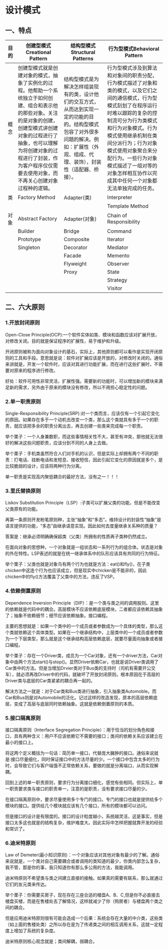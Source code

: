 # 设计模式

## 一、特点

| 目的 | 创建型模式Creational Pattern                                 | 结构型模式Structural Patterns                                | 行为型模式Behavioral Pattern                                 |
| ---- | ------------------------------------------------------------ | ------------------------------------------------------------ | ------------------------------------------------------------ |
| 概念 | 创建型模式就是创建对象的模式，抽象了实例化的过程。他帮助一个系统独立于如何创建、组合和表示他的那些对象。关注的是对象的创建，创建型模式讲创建对象的过程进行了抽象，也可以理解为将创建对象的过程进行了封装，作为客户程序仅仅需要去使用对象，而不再关心创建对象过程种的逻辑。 | 结构型模式是为解决怎样组装现有的类，设计他们的交互方式，从而达到实现一定的功能的目的。结构型模式包容了对外很多问题的解决。例如：扩展性（外观、组成、代理、装饰），封装性（适配器、桥接）。 | 行为型模式涉及到算法和对象间的职责分配，行为模式描述了对象和类的模式，以及它们之间的通信模式，行为型模式刻划了在程序运行时难以跟踪的复杂的控制流可分为行为类模式和行为对象模式。行为模式使用继承机制在类间分派行为；行为对象模式使用对象聚合来分配行为。一些行为对象模式描述了一组对等的对象怎样相互协作以完成其中任何一个对象都无法单独完成的任务。 |
| 类   | Factory Method                                               | Adapter(类)                                                  | Interpreter                                                  |
|      |                                                              |                                                              | Template Method                                              |
| 对象 | Abstract Factory                                             | Adapter(对象)                                                | Chain of Responsibility                                      |
|      | Builder                                                      | Bridge                                                       | Command                                                      |
|      | Prototype                                                    | Composite                                                    | Iterator                                                     |
|      | Singleton                                                    | Decorator                                                    | Mediator                                                     |
|      |                                                              | Facade                                                       | Memento                                                      |
|      |                                                              | Flyweight                                                    | Observer                                                     |
|      |                                                              | Proxy                                                        | State                                                        |
|      |                                                              |                                                              | Strategy                                                     |
|      |                                                              |                                                              | Visitor                                                      |

## 二、六大原则

### 1.开放封闭原则

Open-Close Principle(OCP):一个软件实体如类、模块和函数应该对扩展开放，对修改关闭。目的就是保证程序的扩展性，易于维护和升级。

开闭原则被称为面向对象设计的基石，实际上，其他原则都可以看作是实现开闭原则的工具和手段。意思就是说：软件对扩展应该是开放的，对修改时关闭的。通俗来讲就是，开发一个软件时，应该对其进行功能扩展，而在进行这些扩展时，不需要对原来的程序进行修改。

好处：软件可用性非常灵活，扩展性强。需要新的功能时，可以增加新的模块来满足新的需求，另外由于原来的模块没有修改，所以不用担心稳定性的问题。

### 2.单一职责原则

Single-Responsibility Principle(SRP):对一个类而言，应该仅有一个引起它变化的原因。如果存在多于一个动机去改变一个类，那么这个类就具有多于一个的职责，就应该把多余的职责分离出去，再去创建一些类来完成每一个职责。

举个栗子：一个人身兼数职，而这些事情相关性不大，甚至有冲突，那他就无法很好的解决这些问题职责，应该分到不同的人身上去做。

举个栗子：手机类虽然符合人们对手机的认识，但是实际上却拥有两个不同的职责：打电话、挂断电话和发短息、接收短信，因此引起它变化的原因就是多个，是比较脆弱的设计，应该将两种行为分离。

单一职责是实现高内聚低耦合的最好方法，没有之一！！！

### 3.里氏替换原则

Liskov Substitution Principle（LSP）:子类可以扩展父类的功能，但是不能改变父类原有的功能。

再第一条原则开发粉笔原则种，主张“抽象”和“多态”。维持设计的封装性“抽象”是语言提供的功能，“多态”由继承语意实现。因此如何去度量继承关系种的质量？

答案是：继承必须明确确保超类（父类）所拥有的性质再子类种仍然成立。

在面向对象的思想种，一个对象就是一组状态和一系列行为的组合体。状态是对象的外在特性。LSP表述的就是在统一继承体系中的队形应该具有共同的行为特征。

举个栗子：父类也就是对象鸟有两个行为也就是方法：eat()和fly()，在子类chicken中这连个行为也应该成立，但是现实中chicken是不能非的，因此chicken中的fly()方法覆盖了父类中的方法，违反了VSP。

### 4.依赖倒置原则

Dependence Inversion Principle（DIP）：是一个类与类之间的调用股则。这里的依赖就是代码中的耦合。高层模块不应该依赖底层模块，二者都应该依赖其抽象了；抽象不依赖细节；细节应该依赖抽象。接口编程。

主要的思想就是：如果一个类中的一个成员或者参数成为一个具体的类型，那么这个类就依赖这个具体类型。如果在一个继承结构中，上层类中的一个成员或者参数为一个下层类型，那么就是这个继承结构高层依赖底层，就要尽量面向抽象或者接口编程。

举个栗子：存在一个Driver类，成员为一个Car对象，还有一个driver方法，Car对象中由两个方法start()与stop()。显然Driver依赖Car，也就是说Driver类调用了Car类中的方法。但是当增加Drvier类对于Bus类的支持时（司机有需要开公交车），就必须再改Driver中的代码，就破坏了开放封闭原则。根本原因在于高层的Driver类与底层的Car类紧紧的耦合再一起的。

解决方法之一就是：对于Car类和Bus类进行抽象，引入抽象类Automoble。而Car和Bus则是对Automobile的泛化。记过这样的改造发现，原本的高层依赖底层，变成了高层与底层同时依赖抽象。这就是依赖倒置原则的本质。

### 5.接口隔离原则

接口隔离原则（Interface Segregation Principle）：用于恰当的划分角色和接口，具有两种含义：用户不应该依赖它不需要的接口；类间的依赖关系应该建立在最小的接口上。

将这两个定义概括为一句话：简历单一接口，代替庞大臃肿的接口。通俗来说就是:接口尽量细化，同时保证接口中的方法尽量的少。一个接口中包含太多的行为时，会导致它们与客户端饿不正常依赖关系，要做的就是分离端口，从而实现解耦。

回到上述的单一职责原则，要求行为分离接口细化，感觉有些相同。但实际上，单一职责要求类与接口的职责单一，注意的是职责，没有要求接口尽量的少。

在接口隔离原则中，要求尽量使用多个专门的接口。专门的接口也就是提供给多个模块的接口。提供给几个模块就应该有几个接口，所有的模块都可以访问。

但是接口的设计是有限度的。接口的设计粒度越小，系统越灵活，这是事实，但是接口太多这也就是的结构复杂，维护难度大。因此实际中怎样把握就靠开发的经验和常识了。

### 6.迪米特原则

Law of Demeter(最小知识原则)：一个对象应该对其他对象有最少的了解。通俗来说就是，一个类对自己需要耦合或者调用的类知道的最少，你类内部怎么复杂，我不管，那是你的事，我只知道你有那么多公用的方法，我能调用。

迪米特原则不希望类与类之间建立直接的接触。如果真的需要有联系，那么就通过它们的友元类来传达。

举个栗子：你需要买房子，现在存在三座合适的楼盘A、B、C,但是你不必直接去楼盘买楼，而是在售楼处去了解情况，这样就减少了你（购房者）与楼盘两个类之间的耦合。

但是应用迪米特原则很有可能会造成一个后果：系统会存在大量的中介类，这些类（如上面的售楼处类）之所以存在是为了传递类之间的相互调用关系，这就一定程度上增加了系统的复杂度。

迪米特原则核心观念就是；类间解耦，弱耦合。
